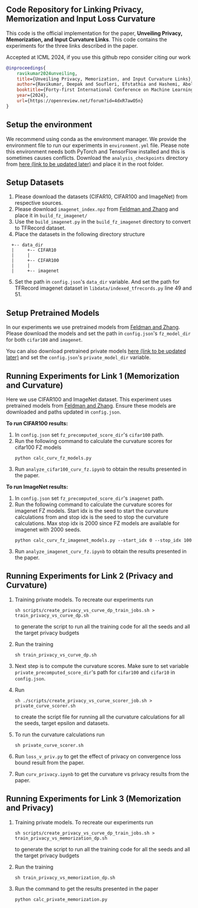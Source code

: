 ## Code Repository for Linking Privacy, Memorization and Input Loss Curvature

This code is the official implementation for the paper, **Unveiling Privacy, Memorization, and Input Curvature Links**. This code contains the experiments for the three links described in the paper.

Accepted at ICML 2024, if you use this github repo consider citing our work
```bibtex
@inproceedings{
    ravikumar2024unveiling,
    title={Unveiling Privacy, Memorization, and Input Curvature Links},
    author={Ravikumar, Deepak and Soufleri, Efstathia and Hashemi, Abolfazl and Roy, Kaushik},
    booktitle={Forty-first International Conference on Machine Learning},
    year={2024},
    url={https://openreview.net/forum?id=4dxR7awO5n}
}
```

Setup the environment
---------------------
We recommend using conda as the environment manager. We provide the environment file to run our experiments in `environment.yml` file. Please note this environment needs both PyTorch and TensorFlow installed and this is sometimes causes conflicts. Download the `analysis_checkpoints` directory from [here (link to be updated later)](example.com) and place it in the root folder.

Setup Datasets
--------------
1. Please download the datasets (CIFAR10, CIFAR100 and ImageNet) from respective sources.
2. Please download `imagenet_index.npz` from [Feldman and Zhang](https://github.com/google-research/heldout-influence-estimation) and place it in `build_fz_imagenet/`
3. Use the `build_imagenet.py` in the `build_fz_imagenet` directory to convert to TFRecord dataset.
4. Place the datasets in the following directory structure

```
  +-- data_dir
  |     +-- CIFAR10
  |     |     
  |     +-- CIFAR100
  |     |     
  |     +-- imagenet
```
5. Set the path in `config.json`'s `data_dir` variable. And set the path for TFRecord imagenet dataset in `libdata/indexed_tfrecords.py` line 49 and 51.

Setup Pretrained Models
-----------------------

In our experiments we use pretrained models from [Feldman and Zhang](https://github.com/google-research/heldout-influence-estimation). Please download the models and set the path in  `config.json`'s `fz_model_dir` for both `cifar100` and `imagenet`.

You can also download pretrained private models [here (link to be updated later)](example.com) and set the  `config.json`'s `private_model_dir` variable.

Running Experiments for Link 1 (Memorization and Curvature)
-----------------------------------------------------------
Here we use CIFAR100 and ImageNet dataset. This experiment uses pretrained models from [Feldman and Zhang](https://github.com/google-research/heldout-influence-estimation). Ensure these models are downloaded and paths updated in `config.json`.

**To run CIFAR100 results:**
1. In `config.json` set `fz_precomputed_score_dir`'s `cifar100` path.
2. Run the following command to calculate the curvature scores for cifar100 FZ models
    ```
    python calc_curv_fz_models.py
    ```
3. Run `analyze_cifar100_curv_fz.ipynb` to obtain the results presented in the paper.

**To run ImageNet results:**
1. In `config.json` set `fz_precomputed_score_dir`'s `imagenet` path.
2. Run the following command to calculate the curvature scores for imagenet FZ models. Start idx is the seed to start the curvature calculations from and stop idx is the seed to stop the curvature calculations. Max stop idx is 2000 since FZ models are available for imagenet with 2000 seeds.
    ```
    python calc_curv_fz_imagenet_models.py --start_idx 0 --stop_idx 100
    ```
3. Run `analyze_imagenet_curv_fz.ipynb` to obtain the results presented in the paper.

Running Experiments for Link 2 (Privacy and Curvature)
-----------------------------------------------------------

1. Training private models. To recreate our experiments run 
    ```
    sh scripts/create_privacy_vs_curve_dp_train_jobs.sh > train_privacy_vs_curve_dp.sh
    ```
    to generate the script to run all the training code for all the seeds and all the target privacy budgets

2. Run the training 
    ```
    sh train_privacy_vs_curve_dp.sh
    ```
3. Next step is to compute the curvature scores. Make sure to set variable `private_precomputed_score_dir`'s path for `cifar100` and `cifar10` in `config.json`.
4. Run 
    ```
    sh ./scripts/create_privacy_vs_curve_scorer_job.sh > private_curve_scorer.sh
    ``` 
    to create the script file for running all the curvature calculations for all the seeds, target epsilon and datasets. 
5. To run the curvature calculations run
    ```
    sh private_curve_scorer.sh
    ```
6. Run `loss_v_priv.py` to get the effect of privacy on convergence loss bound result from the paper.
7. Run `curv_privacy.ipynb` to get the curvature vs privacy results from the paper.

Running Experiments for Link 3 (Memorization and Privacy)
-----------------------------------------------------------

1. Training private models. To recreate our experiments run 
    ```
    sh scripts/create_privacy_vs_curve_dp_train_jobs.sh > train_privacy_vs_memorization_dp.sh
    ```
    to generate the script to run all the training code for all the seeds and all the target privacy budgets

2. Run the training 
    ```
    sh train_privacy_vs_memorization_dp.sh
    ```
3.  Run the command to get the results presented in the paper
    ```
    python calc_private_memorization.py
    ```
